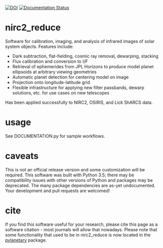 [![DOI](https://zenodo.org/badge/458372674.svg)](https://zenodo.org/badge/latestdoi/458372674)
[![Documentation Status](https://readthedocs.org/projects/nirc2-reduce/badge/?version=latest)](https://nirc2-reduce.readthedocs.io/en/latest/?badge=latest)


# nirc2_reduce
Software for calibration, imaging, and analysis of infrared images of solar system objects.  Features include:
- Dark subtraction, flat-fielding, cosmic ray removal, dewarping, stacking
- Flux calibration and conversion to I/F
- Retrieval of ephemerides from JPL Horizons to produce model planet ellipsoids at arbitrary viewing geometries
- Automatic planet detection for centering model on image
- Projection onto longitude-latitude grid
- Flexible infrastructure for applying new filter passbands, dewarp solutions, etc. for use cases on new telescopes

Has been applied successfully to NIRC2, OSIRIS, and Lick ShARCS data. 

# usage
See DOCUMENTATION.py for sample workflows.

# caveats
This is not an official release version and some customization will be required. This software was built with Python 3.5; there may be compatibility issues with other versions of Python and packages may be deprecated. The many package dependencies are as-yet undocumented. Your development and pull requests are welcomed!

# cite
If you find this software useful for your research, please cite this page as a software citation - most journals will allow that nowadays.  Please note that some functionality that used to be in nirc2\_reduce is now located in the [pylanetary](https://github.com/emolter/pylanetary) package.
